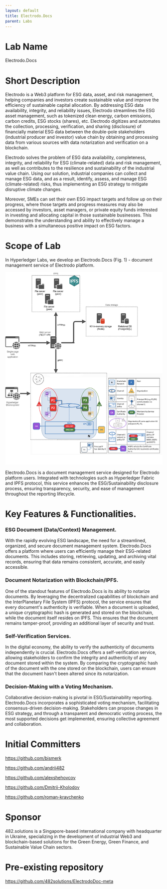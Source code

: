 ```yaml
---
layout: default
title: Electrodo.Docs
parent: Labs
---
```

# Lab Name 
Electrodo.Docs

# Short Description 

Electrodo is a Web3 platform for ESG data, asset, and risk management, helping companies and investors create sustainable value and improve the efficiency of sustainable capital allocation. By addressing ESG data availability, integrity, and reliability issues, Electrodo streamlines the ESG asset management, such as tokenized clean energy, carbon emissions, carbon credits, ESG stocks (shares),  etc.
Electrodo digitizes and automates the collection, processing, verification, and sharing (disclosure) of financially material ESG data between the double-pole stakeholders (industrial producer and investor) value chain by obtaining and processing data from various sources with data notarization and verification on a blockchain.

Electrodo solves the problem of ESG data availability, completeness, integrity, and reliability for ESG (climate-related) data and risk management, as well as contributes to the resilience and sustainability of the industrial value chain. Using our solution, industrial companies can collect and manage ESG data, and as a result, identify, assess, and manage ESG (climate-related) risks, thus implementing an ESG strategy to mitigate disruptive climate changes.

Moreover, SMEs can set their own ESG impact targets and follow up on their progress, where those targets and progress measures may also be accessed by investors, asset managers, or private equity funds interested in investing and allocating capital in those sustainable businesses. This demonstrates the understanding and ability to effectively manage a business with a simultaneous positive impact on ESG factors.

# Scope of Lab 
In Hyperledger Labs, we develop an Electrodo.Docs (Fig. 1) - document management service of Electrodo platform.

![Fig.1](./images/ElectrodoDocImg.png)

Electrodo.Docs is a document management service designed for Electrodo platform users. Integrated with technologies such as Hyperledger Fabric and IPFS protocol, this service enhances the ESG/Sustainability disclosure process, ensuring transparency, security, and ease of management throughout the reporting lifecycle.

# Key Features & Functionalities.

### ESG Document (Data/Context) Management.

With the rapidly evolving ESG landscape, the need for a streamlined, organized, and secure document management system. Electrodo.Docs offers a platform where users can efficiently manage their ESG-related documents. This includes storing, retrieving, updating, and archiving vital records, ensuring that data remains consistent, accurate, and easily accessible.

### Document Notarization with Blockchain/IPFS.

One of the standout features of Electrodo.Docs is its ability to notarize documents. By leveraging the decentralized capabilities of blockchain and the InterPlanetary File System (IPFS) protocol, the service ensures that every document's authenticity is verifiable. When a document is uploaded, a unique cryptographic hash is generated and stored on the blockchain, while the document itself resides on IPFS. This ensures that the document remains tamper-proof, providing an additional layer of security and trust.

### Self-Verification Services.

In the digital economy, the ability to verify the authenticity of documents independently is crucial. Electrodo.Docs offers a self-verification service, allowing stakeholders to confirm the integrity and authenticity of any document stored within the system. By comparing the cryptographic hash of the document with the one stored on the blockchain, users can ensure that the document hasn't been altered since its notarization.

### Decision-Making with a Voting Mechanism.

Collaborative decision-making is pivotal in ESG/Sustainability reporting. Electrodo.Docs incorporates a sophisticated voting mechanism, facilitating consensus-driven decision-making. Stakeholders can propose changes in ESG strategy, and through a transparent and democratic voting process, the most supported decisions get implemented, ensuring collective agreement and collaboration.



# Initial Committers 

https://github.com/bismerk

https://github.com/andrii482

https://github.com/alexshehovcov

https://github.com/Dmitrii-Kholodov

https://github.com/roman-kravchenko

# Sponsor 
482.solutions is a Singapore-based international company with headquarter in Ukraine, specializing in the development of industrial Web3 and blockchain-based solutions for the Green Energy, Green Finance, and Sustainable Value Chain sectors.

# Pre-existing repository 
https://github.com/482solutions/ElectrodoDoc-meta
